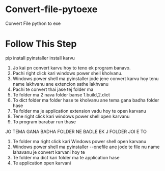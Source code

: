 # Convert-file-pytoexe
Convert File python to exe

# Follow This Step
pip install pyinstaller install karvu
1. Jo kai pn convert karvu hoy to teno ek program banavo.
2. Pachi right click kari windows power shell kholvanu.
3. Windows power shell ma pyinstaller jode jene convert karvu hoy tenu name lakhvanu ane extencion sathe lakhvanu
4. Pachi te convert thai jase tej folder ma
5. Te folder ma 2 nava folder banse 1.build,2.dict
6. To dict folder ma folder hase te kholvanu ane tema gana badha folder hase 
7. Te folder ma je application extension vadu hoy te open karvanu
8. Tene right click kari windows power shell open karvanu
9. To program barabar run thase

JO TEMA GANA BADHA FOLDER NE BADLE EK J FOLDER JOI E TO 
1. Te folder ma right click kari Windows power shell open karvanu
2. Windows power shell ma pyinstaller --onefile ane jode te file nu name lahavanu je convert karvani hoy te
3. Te folder ma dict kari folder ma te application hase
4. Te application open karvani 

